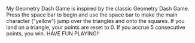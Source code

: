 My Geometry Dash Game is inspired by the classic Geometry Dash Game. 
Press the space bar to begin and use the space bar to make the main character ("yellow") jump over the triangles and onto the squares. 
If you land on a triangle, your points are reset to 0. 
If you accrue 5 consecutive points, you win.
HAVE FUN PLAYING!!
